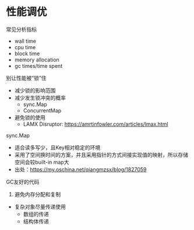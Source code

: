 # 性能调优

常见分析指标

- wall time
- cpu time
- block time
- memory allocation
- gc times/time spent

别让性能被“锁”住

- 减少锁的影响范围
- 减少发生锁冲突的概率
    - sync.Map
    - ConcurrentMap
- 避免锁的使用
    - LAMX Disruptor: https://amrtinfowler.com/articles/lmax.html


sync.Map 
- 适合读多写少，且Key相对稳定的环境
- 采用了空间换时间的方案，并且采用指针的方式间接实现值的映射，所以存储空间会较built-in map大
- 出处：https://my.oschina.net/qiangmzsx/blog/1827059


GC友好的代码

1. 避免内存分配和复制
- 复杂对象尽量传递使用
    - 数组的传递
    - 结构体传递

